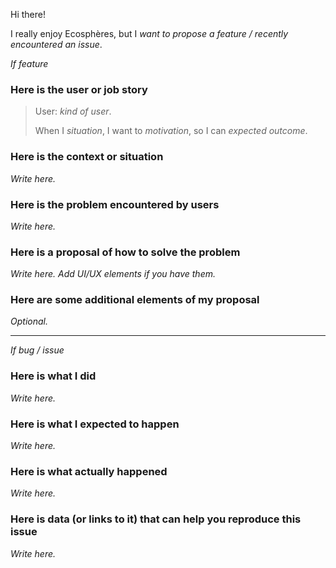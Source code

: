 Hi there!

I really enjoy Ecosphères, but I _want to propose a feature / recently encountered an issue_.


_If feature_


### Here is the user or job story

> User: _kind of user_.
>
> When I _situation_,
> I want to _motivation_,
> so I can _expected outcome_.

### Here is the context or situation

_Write here._

### Here is the problem encountered by users

_Write here._

### Here is a proposal of how to solve the problem

_Write here. Add UI/UX elements if you have them._


### Here are some additional elements of my proposal


_Optional._


---


_If bug / issue_


### Here is what I did

_Write here._

### Here is what I expected to happen

_Write here._

### Here is what actually happened

_Write here._

### Here is data (or links to it) that can help you reproduce this issue

_Write here._